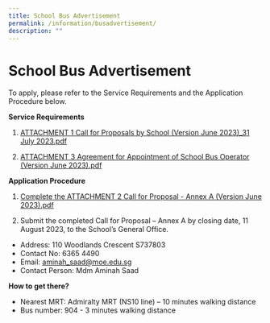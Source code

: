 ```yaml
---
title: School Bus Advertisement
permalink: /information/busadvertisement/
description: ""
---
```

# School Bus Advertisement

To apply, please refer to the Service Requirements and the Application Procedure below.

**Service Requirements**
1. [ATTACHMENT 1 Call for Proposals by School (Version June 2023)_31 July 2023.pdf](/files/attachment%201%20call%20for%20proposals%20by%20school.pdf)
 
2. [ATTACHMENT 3 Agreement for Appointment of School Bus Operator (Version June 2023).pdf](/files/attachment%203%20agreement%20for%20appointment%20of%20school%20bus%20operator.pdf)

**Application Procedure**

1. [Complete the ATTACHMENT 2 Call for Proposal - Annex A (Version June 2023).pdf](/files/attachment%202%20call%20for%20proposal%20-%20annex%20a.pdf)

2. Submit the completed Call for Proposal – Annex A by closing date, 11 August 2023, to the School’s General Office.

* Address: 110 Woodlands Crescent S737803
* Contact No: 6365 4490
* Email: aminah_saad@moe.edu.sg
* Contact Person: Mdm Aminah Saad


**How to get there?**
* Nearest MRT: Admiralty MRT (NS10 line) – 10 minutes walking distance
* Bus number: 904 - 3 minutes walking distance